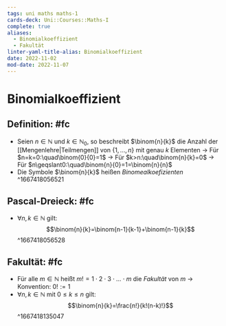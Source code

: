 ```yaml
---
tags: uni maths maths-1
cards-deck: Uni::Courses::Maths-I
complete: true
aliases:
  - Binomialkoeffizient
  - Fakultät
linter-yaml-title-alias: Binomialkoeffizient
date: 2022-11-02
mod-date: 2022-11-07
---
```


# Binomialkoeffizient

## Definition: #fc
- Seien $n\in\mathbb{N}$ und $k\in\mathbb{N}_0,$ so beschreibt $\binom{n}{k}$ die Anzahl der [[Mengenlehre|Teilmengen]] von $\{1,\dots,n\}$ mit genau $k$ Elementen
	-> Für $n=k=0:\quad\binom{0}{0}=1$
	-> Für $k>n:\quad\binom{n}{k}=0$
	-> Für $n\geqslant0:\quad\binom{n}{0}=1=\binom{n}{n}$
- Die Symbole $\binom{n}{k}$ heißen *Binomealkoefizienten*
^1667418056521

## Pascal-Dreieck: #fc
- $\forall n,k\in\mathbb{N}$ gilt: $$\binom{n}{k}=\binom{n-1}{k-1}+\binom{n-1}{k}$$
^1667418056528

## Fakultät: #fc
- Für alle $m\in\mathbb{N}$ heißt $m!=1\cdot2\cdot3\cdot\dots\cdot m$ die *Fakultät* von $m$
	-> Konvention: $0!:=1$
- $\forall n,k\in\mathbb{N}$ mit $0\leqslant k\leqslant n$ gilt: $$\binom{n}{k}=\frac{n!}{k!(n-k)!}$$
^1667418135047
